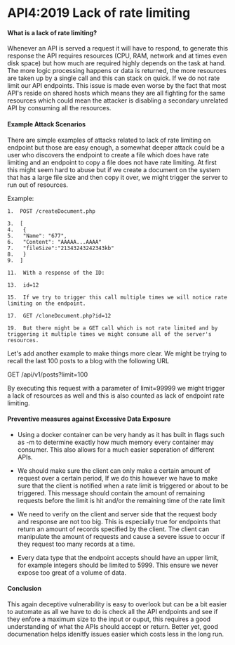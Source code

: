 # API4:2019 Lack of rate limiting

#### **What is a lack of rate limiting?**

Whenever an API is served a request it will have to respond, to generate this response the API requires resources (CPU, RAM, network and at times even disk space) but how much are required highly depends on the task at hand. The more logic processing happens or data is returned, the more resources are taken up by a single call and this can stack on quick. If we do not rate limit our API endpoints. This issue is made even worse by the fact that most API's reside on shared hosts which means they are all fighting for the same resources which could mean the attacker is disabling a secondary unrelated API by consuming all the resources.

#### **Example Attack Scenarios**

There are simple examples of attacks related to lack of rate limiting on endpoint but those are easy enough, a somewhat deeper attack could be a user who discovers the endpoint to create a file which does have rate limiting and an endpoint to copy a file does not have rate limiting. At first this might seem hard to abuse but if we create a document on the system that has a large file size and then copy it over, we might trigger the server to run out of resources.

Example:
```
1.  POST /createDocument.php

3.  [
4.   {
5.   "Name": "677", 
6.   "Content": "AAAAA...AAAA"
7.   "fileSize":"21343243242343kb"
8.   }
9.  ]

11.  With a response of the ID:

13.  id=12

15.  If we try to trigger this call multiple times we will notice rate limiting on the endpoint.

17.  GET /cloneDocument.php?id=12

19.  But there might be a GET call which is not rate limited and by triggering it multiple times we might consume all of the server's resources.
```

Let's add another example to make things more clear. We might be trying to recall the last 100 posts to a blog with the following URL

GET /api/v1/posts?limit=100

By executing this request with a parameter of limit=99999 we might trigger a lack of resources as well and this is also counted as lack of endpoint rate limiting.

#### **Preventive measures against Excessive Data Exposure**

-   Using a docker container can be very handy as it has built in flags such as -m to determine exactly how much memory every container may consumer. This also allows for a much easier seperation of different APIs.
    
-   We should make sure the client can only make a certain amount of request over a certain period, If we do this however we have to make sure that the client is notified when a rate limit is triggered or about to be triggered. This message should contain the amount of remaining requests before the limit is hit and/or the remaining time of the rate limit
    
-   We need to verify on the client and server side that the request body and response are not too big. This is especially true for endpoints that return an amount of records specified by the client. The client can manipulate the amount of requests and cause a severe issue to occur if they request too many records at a time.
    
-   Every data type that the endpoint accepts should have an upper limit, for example integers should be limited to 5999. This ensure we never expose too great of a volume of data.
    

#### Conclusion

This again deceptive vulnerability is easy to overlook but can be a bit easier to automate as all we have to do is check all the API endpoints and see if they enfore a maximum size to the input or ouput, this requires a good understanding of what the APIs should accept or return. Better yet, good documenation helps idenitfy issues easier which costs less in the long run.